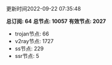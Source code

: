 更新时间2022-09-22 07:35:48

**总订阅: 64**
**总节点: 10057**
**有效节点: 2027**
- trojan节点: 66
- v2ray节点: 1727
- ss节点: 229
- ssr节点: 5
